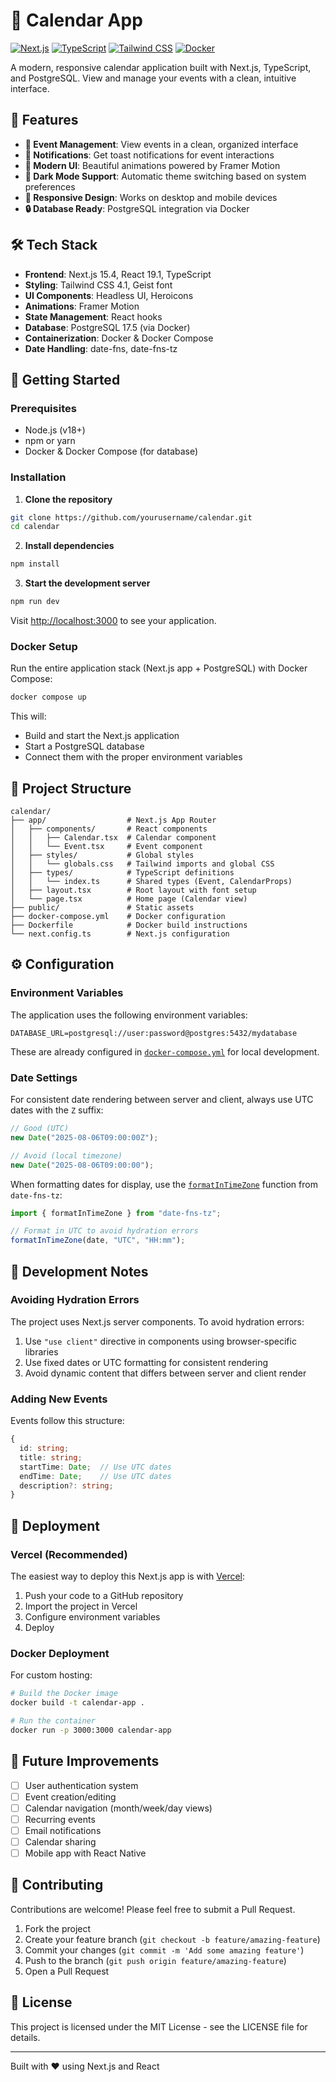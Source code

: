 # 📆 Calendar App

[![Next.js](https://img.shields.io/badge/Next.js-15.4.5-black)](https://nextjs.org/)
[![TypeScript](https://img.shields.io/badge/TypeScript-5.0-blue)](https://www.typescriptlang.org/)
[![Tailwind CSS](https://img.shields.io/badge/TailwindCSS-4.1-38B2AC)](https://tailwindcss.com/)
[![Docker](https://img.shields.io/badge/Docker-Ready-2496ED)](https://www.docker.com/)

A modern, responsive calendar application built with Next.js, TypeScript, and PostgreSQL. View and manage your events with a clean, intuitive interface.

## 🌟 Features

- **📅 Event Management**: View events in a clean, organized interface
- **🔔 Notifications**: Get toast notifications for event interactions
- **🎨 Modern UI**: Beautiful animations powered by Framer Motion
- **🌙 Dark Mode Support**: Automatic theme switching based on system preferences
- **📱 Responsive Design**: Works on desktop and mobile devices
- **🔒 Database Ready**: PostgreSQL integration via Docker

## 🛠️ Tech Stack

- **Frontend**: Next.js 15.4, React 19.1, TypeScript
- **Styling**: Tailwind CSS 4.1, Geist font
- **UI Components**: Headless UI, Heroicons
- **Animations**: Framer Motion
- **State Management**: React hooks
- **Database**: PostgreSQL 17.5 (via Docker)
- **Containerization**: Docker & Docker Compose
- **Date Handling**: date-fns, date-fns-tz

## 🚀 Getting Started

### Prerequisites

- Node.js (v18+)
- npm or yarn
- Docker & Docker Compose (for database)

### Installation

1. **Clone the repository**

```bash
git clone https://github.com/yourusername/calendar.git
cd calendar
```

2. **Install dependencies**

```bash
npm install
```

3. **Start the development server**

```bash
npm run dev
```

Visit [http://localhost:3000](http://localhost:3000) to see your application.

### Docker Setup

Run the entire application stack (Next.js app + PostgreSQL) with Docker Compose:

```bash
docker compose up
```

This will:

- Build and start the Next.js application
- Start a PostgreSQL database
- Connect them with the proper environment variables

## 📂 Project Structure

```
calendar/
├── app/                  # Next.js App Router
│   ├── components/       # React components
│   │   ├── Calendar.tsx  # Calendar component
│   │   └── Event.tsx     # Event component
│   ├── styles/           # Global styles
│   │   └── globals.css   # Tailwind imports and global CSS
│   ├── types/            # TypeScript definitions
│   │   └── index.ts      # Shared types (Event, CalendarProps)
│   ├── layout.tsx        # Root layout with font setup
│   └── page.tsx          # Home page (Calendar view)
├── public/               # Static assets
├── docker-compose.yml    # Docker configuration
├── Dockerfile            # Docker build instructions
└── next.config.ts        # Next.js configuration
```

## ⚙️ Configuration

### Environment Variables

The application uses the following environment variables:

```
DATABASE_URL=postgresql://user:password@postgres:5432/mydatabase
```

These are already configured in [`docker-compose.yml`](docker-compose.yml) for local development.

### Date Settings

For consistent date rendering between server and client, always use UTC dates with the `Z` suffix:

```typescript
// Good (UTC)
new Date("2025-08-06T09:00:00Z");

// Avoid (local timezone)
new Date("2025-08-06T09:00:00");
```

When formatting dates for display, use the [`formatInTimeZone`](node_modules/date-fns-tz/dist/esm/formatInTimeZone/index.d.ts) function from `date-fns-tz`:

```typescript
import { formatInTimeZone } from "date-fns-tz";

// Format in UTC to avoid hydration errors
formatInTimeZone(date, "UTC", "HH:mm");
```

## 📝 Development Notes

### Avoiding Hydration Errors

The project uses Next.js server components. To avoid hydration errors:

1. Use `"use client"` directive in components using browser-specific libraries
2. Use fixed dates or UTC formatting for consistent rendering
3. Avoid dynamic content that differs between server and client render

### Adding New Events

Events follow this structure:

```typescript
{
  id: string;
  title: string;
  startTime: Date;  // Use UTC dates
  endTime: Date;    // Use UTC dates
  description?: string;
}
```

## 🚢 Deployment

### Vercel (Recommended)

The easiest way to deploy this Next.js app is with [Vercel](https://vercel.com):

1. Push your code to a GitHub repository
2. Import the project in Vercel
3. Configure environment variables
4. Deploy

### Docker Deployment

For custom hosting:

```bash
# Build the Docker image
docker build -t calendar-app .

# Run the container
docker run -p 3000:3000 calendar-app
```

## 🔮 Future Improvements

- [ ] User authentication system
- [ ] Event creation/editing
- [ ] Calendar navigation (month/week/day views)
- [ ] Recurring events
- [ ] Email notifications
- [ ] Calendar sharing
- [ ] Mobile app with React Native

## 🤝 Contributing

Contributions are welcome! Please feel free to submit a Pull Request.

1. Fork the project
2. Create your feature branch (`git checkout -b feature/amazing-feature`)
3. Commit your changes (`git commit -m 'Add some amazing feature'`)
4. Push to the branch (`git push origin feature/amazing-feature`)
5. Open a Pull Request

## 📄 License

This project is licensed under the MIT License - see the LICENSE file for details.

---

Built with ❤️ using Next.js and React
